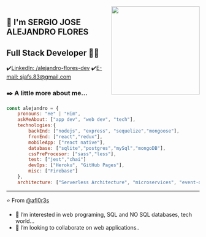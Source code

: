 <img align='right' src="https://cdn.pixabay.com/photo/2017/09/25/18/56/social-media-2786261_960_720.jpg" width="230">

## 👀 I'm SERGIO JOSE ALEJANDRO FLORES 
## Full Stack Developer 👨‍💻

✔️[LinkedIn: /alejandro-flores-dev](https://www.linkedin.com/in/alejandro-flores-dev)
✔️[E-mail: sjafs.83@gmail.com](mailto:sjafs.83@gmail.com)


### ✒️ A little more about me...  

```javascript
const alejandro = {
    pronouns: "He" | "Him",
    askMeAbout: ["app dev", "web dev", "tech"],
    technologies:{
        backEnd: ["nodejs", "express", "sequelize","mongoose"],
        fronEnd: ["react","redux"],
        mobileApp: ["react native"],
        database: ["sqlite","postgres","mySql","mongoDB"],
        cssPreProcesor: ["sass","less"],
        test: ["jest","chai"]
        devOps: ["Heroku", "GitHub Pages"],
        misc: ["Firebase"]
    },
    architecture: ["Serverless Architecture", "microservices", "event-driven", 
```

---
⭐️ From [@afl0r3s](https://github.com/afl0r3s)

- 👀 I’m interested in web programing, SQL and NO SQL databases, tech world...
- 💞️ I’m looking to collaborate on web applications..

<!---
afl0r3s/afl0r3s is a ✨ special ✨ repository because its `README.md` (this file) appears on your GitHub profile.
You can click the Preview link to take a look at your changes.
--->
